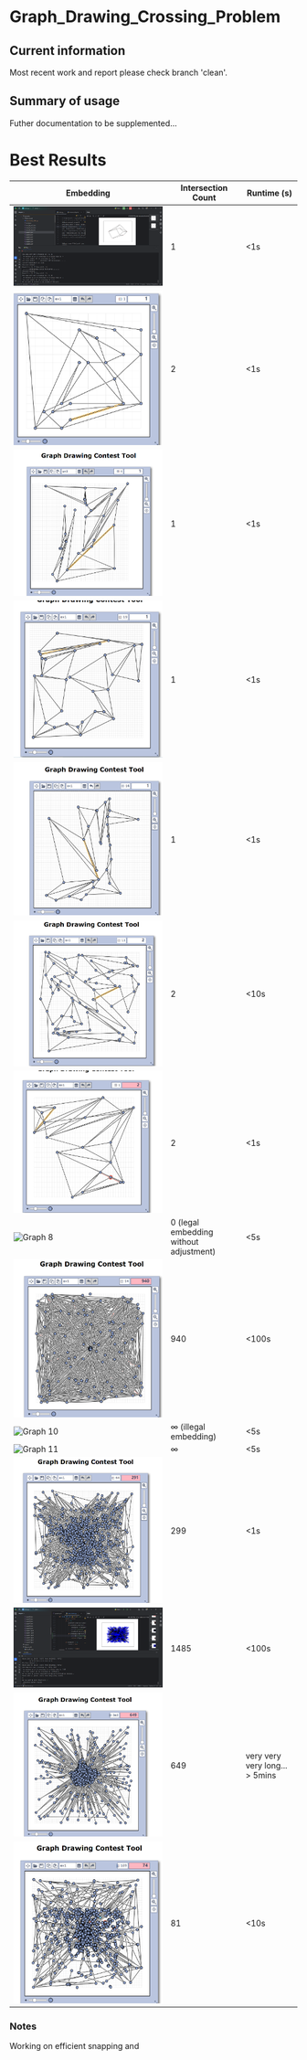 # Graph_Drawing_Crossing_Problem
## Current information
Most recent work and report please check branch 'clean'.
## Summary of usage
Futher documentation to be supplemented...

# Best Results
| Embedding        | Intersection Count | Runtime (s) |
|----------------------------|--------------------|-------------|
| ![Graph 1](https://github.com/Assignmentsymbol/graph_crossing/blob/c5d711af630a4a600dc8f9deff5c8f14520fe6fd/python/pics/g1.png) | 1                 | <1s       |
| ![Graph 2](https://github.com/Assignmentsymbol/graph_crossing/blob/c5d711af630a4a600dc8f9deff5c8f14520fe6fd/python/pics/g2.png) | 2                 | <1s       |
| ![Graph 3](https://github.com/Assignmentsymbol/graph_crossing/blob/c5d711af630a4a600dc8f9deff5c8f14520fe6fd/python/pics/g3.png) | 1                 | <1s       |
| ![Graph 4](https://github.com/Assignmentsymbol/graph_crossing/blob/c5d711af630a4a600dc8f9deff5c8f14520fe6fd/python/pics/g4.png) | 1                 | <1s       |
| ![Graph 5](https://github.com/Assignmentsymbol/graph_crossing/blob/c5d711af630a4a600dc8f9deff5c8f14520fe6fd/python/pics/g5.png) | 1                 | <1s      |
| ![Graph 6](https://github.com/Assignmentsymbol/graph_crossing/blob/c5d711af630a4a600dc8f9deff5c8f14520fe6fd/python/pics/g6.png) | 2                 | <10s       |
| ![Graph 7](https://github.com/Assignmentsymbol/graph_crossing/blob/c5d711af630a4a600dc8f9deff5c8f14520fe6fd/python/pics/g7.png)| 2                 | <1s      |
| ![Graph 8](https://github.com/Assignmentsymbol/graph_crossing/blob/c5d711af630a4a600dc8f9deff5c8f14520fe6fd/python/pics/g8.png) | 0 (legal embedding without adjustment)               | <5s       |
| ![Graph 9](https://github.com/Assignmentsymbol/graph_crossing/blob/c5d711af630a4a600dc8f9deff5c8f14520fe6fd/python/pics/g9.png) | 940                | <100s|
| ![Graph 10](https://github.com/Assignmentsymbol/graph_crossing/blob/c5d711af630a4a600dc8f9deff5c8f14520fe6fd/python/pics/g10.png) | ∞ (illegal embedding)                 | <5s       |
| ![Graph 11](https://github.com/Assignmentsymbol/graph_crossing/blob/c5d711af630a4a600dc8f9deff5c8f14520fe6fd/python/pics/g11.png) | ∞                 | <5s       |
| ![Graph 12](https://github.com/Assignmentsymbol/graph_crossing/blob/c5d711af630a4a600dc8f9deff5c8f14520fe6fd/python/pics/g12.png) | 299               | <1s       |
| ![Graph 13](https://github.com/Assignmentsymbol/graph_crossing/blob/c5d711af630a4a600dc8f9deff5c8f14520fe6fd/python/pics/g13.png) | 1485              | <100s       |
| ![Graph 14](https://github.com/Assignmentsymbol/graph_crossing/blob/c5d711af630a4a600dc8f9deff5c8f14520fe6fd/python/pics/g14.png) | 649                 | very very very long... > 5mins       |
| ![Graph 15](https://github.com/Assignmentsymbol/graph_crossing/blob/c5d711af630a4a600dc8f9deff5c8f14520fe6fd/python/pics/g15.png) | 81                | <10s       |

### Notes
Working on efficient snapping and 


